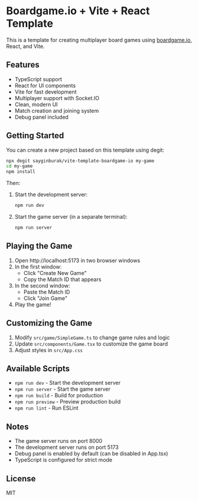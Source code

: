 # Boardgame.io + Vite + React Template

This is a template for creating multiplayer board games using [boardgame.io](https://boardgame.io/), React, and Vite.

## Features

- TypeScript support
- React for UI components
- Vite for fast development
- Multiplayer support with Socket.IO
- Clean, modern UI
- Match creation and joining system
- Debug panel included

## Getting Started

You can create a new project based on this template using degit:

```bash
npx degit sayginburak/vite-template-boardgame-io my-game
cd my-game
npm install
```

Then:

1. Start the development server:
   ```bash
   npm run dev
   ```
2. Start the game server (in a separate terminal):
   ```bash
   npm run server
   ```

## Playing the Game

1. Open http://localhost:5173 in two browser windows
2. In the first window:
   - Click "Create New Game"
   - Copy the Match ID that appears
3. In the second window:
   - Paste the Match ID
   - Click "Join Game"
4. Play the game!


## Customizing the Game

1. Modify `src/game/SimpleGame.ts` to change game rules and logic
2. Update `src/components/Game.tsx` to customize the game board
3. Adjust styles in `src/App.css`

## Available Scripts

- `npm run dev` - Start the development server
- `npm run server` - Start the game server
- `npm run build` - Build for production
- `npm run preview` - Preview production build
- `npm run lint` - Run ESLint

## Notes

- The game server runs on port 8000
- The development server runs on port 5173
- Debug panel is enabled by default (can be disabled in App.tsx)
- TypeScript is configured for strict mode

## License

MIT